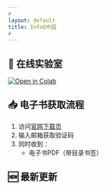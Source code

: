 ```yaml
---
# 
layout: default
title: InfoQ中国
#
---
```


## 🧪 在线实验室
[![Open in Colab](https://colab.research.google.com/assets/colab-badge.svg)](https://colab.research.google.com/github/InfoQChina/free-deepseek-ebook/blob/main/code-examples/demo.ipynb)

## 📥 电子书获取流程
1. 访问[官网下载页](https://www.infoq.cn/minibook/4cryFPs6rVbU02ALhpt8)
2. 输入邮箱获取验证码
3. 同时收到：
   - 电子书PDF（带目录书签）

## 🆕 最新更新
